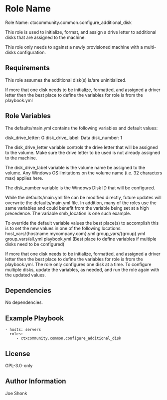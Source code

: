 Role Name
=========

Role Name: ctxcommunity.common.configure_additional_disk

This role is used to initialize, format, and assign a drive letter to additional
disks that are assigned to the machine.

This role only needs to against a newly provisioned machine with a multi-disks configuration.

Requirements
------------

This role assumes the additional disk(s) is/are uninitialized.

If more that one disk needs to be initialize, formatted, and assigned a driver letter then
the best place to define the variables for role is from the playbook.yml

Role Variables
--------------

The defaults/main.yml contains the following variables and default values:

  disk_drive_letter: G
  disk_drive_label: Data
  disk_number: 1

The disk_drive_letter variable controls the drive letter that will be assigned to the
volume. Make sure the drive letter to be used is not already assigned to the machine.

The disk_drive_label variable is the volume name be assigned to the volume. Any Windows OS
limitations on the volume name (i.e. 32 characters max) applies here.

The disk_number variable is the Windows Disk ID that will be configured.

While the defaults/main.yml file can be modified directly, future updates will
overwrite the defaults/main.yml file.  In addition, many of the roles use the same
variables and could benefit from the variable being set at a high precedence.
The variable smb_location is one such example.

To override the default variable values the best place(s) to accomplish this is
to set the new values in one of the following locations:
  host_vars/{hostname.mycompany.com}.yml
  group_vars/{group}.yml
  group_vars/all.yml
  playbook.yml (Best place to define variables if multiple disks need to be configured)

If more that one disk needs to be initialize, formatted, and assigned a driver letter then
the best place to define the variables for role is from the playbook.yml. The role only
configures one disk at a time. To configure multiple disks, update the variables, as
needed, and run the role again with the updated values.

Dependencies
------------

No dependencies.

Example Playbook
----------------

    - hosts: servers
      roles:
         - ctxcommunity.common.configure_additional_disk

License
-------

GPL-3.0-only

Author Information
------------------

Joe Shonk
